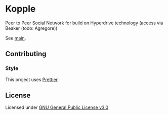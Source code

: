 # Kopple

Peer to Peer Social Network for build on Hyperdrive technology (access via Beaker (todo: Agregore))

See [main](documentation/main.md).

## Contributing

### Style

This project uses [Prettier](https://prettier.io/)

## License

Licensed under [GNU General Public License v3.0](LICENSE)
